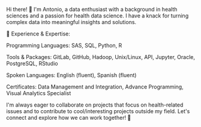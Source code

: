 Hi there! 👋 I'm Antonio, a data enthusiast with a background in health sciences and a passion for health data science. I have a knack for turning complex data into meaningful insights and solutions.

🚀 Experience & Expertise:

Programming Languages: SAS, SQL, Python, R

Tools & Packages: GitLab, GitHub, Hadoop, Unix/Linux, API, Jupyter, Oracle, PostgreSQL, RStudio

Spoken Languages: English (fluent), Spanish (fluent)

Certificates: Data Management and Integration, Advance Programming, Visual Analytics Specialist


I'm always eager to collaborate on projects that focus on health-related issues and to contribute to cool/interesting projects outside my field. Let's connect and explore how we can work together! 🤝

<!---
antoniofaneite/antoniofaneite is a ✨ special ✨ repository because its `README.md` (this file) appears on your GitHub profile.
You can click the Preview link to take a look at your changes.
--->
